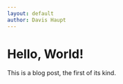 ```yaml
---
layout: default
author: Davis Haupt
---
```


# Hello, World!

This is a blog post, the first of its kind.